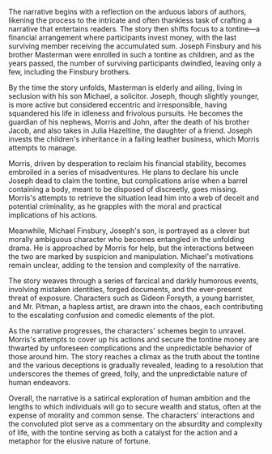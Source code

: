 The narrative begins with a reflection on the arduous labors of authors, likening the process to the intricate and often thankless task of crafting a narrative that entertains readers. The story then shifts focus to a tontine—a financial arrangement where participants invest money, with the last surviving member receiving the accumulated sum. Joseph Finsbury and his brother Masterman were enrolled in such a tontine as children, and as the years passed, the number of surviving participants dwindled, leaving only a few, including the Finsbury brothers.

By the time the story unfolds, Masterman is elderly and ailing, living in seclusion with his son Michael, a solicitor. Joseph, though slightly younger, is more active but considered eccentric and irresponsible, having squandered his life in idleness and frivolous pursuits. He becomes the guardian of his nephews, Morris and John, after the death of his brother Jacob, and also takes in Julia Hazeltine, the daughter of a friend. Joseph invests the children's inheritance in a failing leather business, which Morris attempts to manage.

Morris, driven by desperation to reclaim his financial stability, becomes embroiled in a series of misadventures. He plans to declare his uncle Joseph dead to claim the tontine, but complications arise when a barrel containing a body, meant to be disposed of discreetly, goes missing. Morris's attempts to retrieve the situation lead him into a web of deceit and potential criminality, as he grapples with the moral and practical implications of his actions.

Meanwhile, Michael Finsbury, Joseph's son, is portrayed as a clever but morally ambiguous character who becomes entangled in the unfolding drama. He is approached by Morris for help, but the interactions between the two are marked by suspicion and manipulation. Michael's motivations remain unclear, adding to the tension and complexity of the narrative.

The story weaves through a series of farcical and darkly humorous events, involving mistaken identities, forged documents, and the ever-present threat of exposure. Characters such as Gideon Forsyth, a young barrister, and Mr. Pitman, a hapless artist, are drawn into the chaos, each contributing to the escalating confusion and comedic elements of the plot.

As the narrative progresses, the characters' schemes begin to unravel. Morris's attempts to cover up his actions and secure the tontine money are thwarted by unforeseen complications and the unpredictable behavior of those around him. The story reaches a climax as the truth about the tontine and the various deceptions is gradually revealed, leading to a resolution that underscores the themes of greed, folly, and the unpredictable nature of human endeavors.

Overall, the narrative is a satirical exploration of human ambition and the lengths to which individuals will go to secure wealth and status, often at the expense of morality and common sense. The characters' interactions and the convoluted plot serve as a commentary on the absurdity and complexity of life, with the tontine serving as both a catalyst for the action and a metaphor for the elusive nature of fortune.